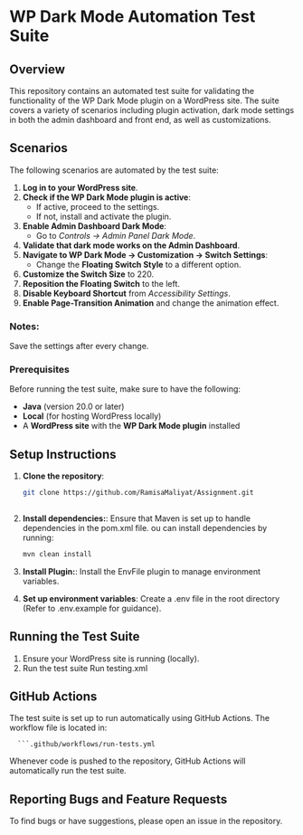 # WP Dark Mode Automation Test Suite

## Overview
This repository contains an automated test suite for validating the functionality of the WP Dark Mode plugin on a WordPress site. The suite covers a variety of scenarios including plugin activation, dark mode settings in both the admin dashboard and front end, as well as customizations.

## Scenarios 
The following scenarios are automated by the test suite:

1. **Log in to your WordPress site**.
2. **Check if the WP Dark Mode plugin is active**:
   - If active, proceed to the settings.
   - If not, install and activate the plugin.
3. **Enable Admin Dashboard Dark Mode**:
   - Go to *Controls → Admin Panel Dark Mode*.
4. **Validate that dark mode works on the Admin Dashboard**.
5. **Navigate to WP Dark Mode → Customization → Switch Settings**:
   - Change the **Floating Switch Style** to a different option.
6. **Customize the Switch Size** to 220.
7. **Reposition the Floating Switch** to the left.
8. **Disable Keyboard Shortcut** from *Accessibility Settings*.
9. **Enable Page-Transition Animation** and change the animation effect.

### Notes:
Save the settings after every change.

### Prerequisites

Before running the test suite, make sure to have the following:
- **Java** (version 20.0 or later)
- **Local** (for hosting WordPress locally)
- A **WordPress site** with the **WP Dark Mode plugin** installed

## Setup Instructions

1. **Clone the repository**:

   ```bash
   git clone https://github.com/RamisaMaliyat/Assignment.git
  
2. **Install dependencies:**:
    Ensure that Maven is set up to handle dependencies in the pom.xml file.
   ou can install dependencies by running:

   ```bash
   mvn clean install
   
4. **Install Plugin:**:
    Install the EnvFile plugin to manage environment variables.
   
5. **Set up environment variables**:
    Create a .env file in the root directory (Refer to .env.example for guidance).

## Running the Test Suite

1. Ensure your WordPress site is running (locally).
2. Run the test suite
   Run testing.xml
## GitHub Actions
The test suite is set up to run automatically using GitHub Actions. The workflow file is located in:

      ```.github/workflows/run-tests.yml
   
Whenever code is pushed to the repository, GitHub Actions will automatically run the test suite.

## Reporting Bugs and Feature Requests
To find bugs or have suggestions, please open an issue in the repository. 
